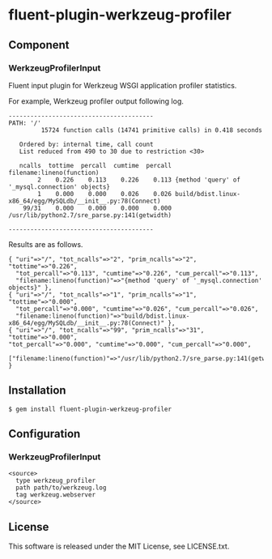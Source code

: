 # fluent-plugin-werkzeug-profiler

## Component

### WerkzeugProfilerInput

Fluent input plugin for Werkzeug WSGI application profiler statistics.

For example, Werkzeug profiler output following log.
```
----------------------------------------
PATH: '/'
         15724 function calls (14741 primitive calls) in 0.418 seconds

   Ordered by: internal time, call count
   List reduced from 490 to 30 due to restriction <30>

   ncalls  tottime  percall  cumtime  percall filename:lineno(function)
        2    0.226    0.113    0.226    0.113 {method 'query' of '_mysql.connection' objects}
        1    0.000    0.000    0.026    0.026 build/bdist.linux-x86_64/egg/MySQLdb/__init__.py:78(Connect)
    99/31    0.000    0.000    0.000    0.000 /usr/lib/python2.7/sre_parse.py:141(getwidth)

----------------------------------------
```
Results are as follows.
```
{ "uri"=>"/", "tot_ncalls"=>"2", "prim_ncalls"=>"2", "tottime"=>"0.226", 
  "tot_percall"=>"0.113", "cumtime"=>"0.226", "cum_percall"=>"0.113", 
  "filename:lineno(function)"=>"{method 'query' of '_mysql.connection' objects}" }, 
{ "uri"=>"/", "tot_ncalls"=>"1", "prim_ncalls"=>"1", "tottime"=>"0.000", 
  "tot_percall"=>"0.000", "cumtime"=>"0.026", "cum_percall"=>"0.026", 
  "filename:lineno(function)"=>"build/bdist.linux- x86_64/egg/MySQLdb/__init__.py:78(Connect)" }, 
{ "uri"=>"/", "tot_ncalls"=>"99", "prim_ncalls"=>"31", "tottime"=>"0.000", 
"tot_percall"=>"0.000", "cumtime"=>"0.000", "cum_percall"=>"0.000", 
    ["filename:lineno(function)"=>"/usr/lib/python2.7/sre_parse.py:141(getwidth)" }
```

## Installation

```
$ gem install fluent-plugin-werkzeug-profiler
```

## Configuration

### WerkzeugProfilerInput

```
<source>
  type werkzeug_profiler
  path path/to/werkzeug.log
  tag werkzeug.webserver
</source>
```

## License

This software is released under the MIT License, see LICENSE.txt.
